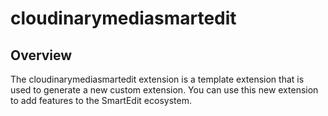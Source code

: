 # cloudinarymediasmartedit

## Overview

The cloudinarymediasmartedit extension is a template extension that is used to generate a new custom extension. You can use this new extension to add features to the SmartEdit ecosystem.
